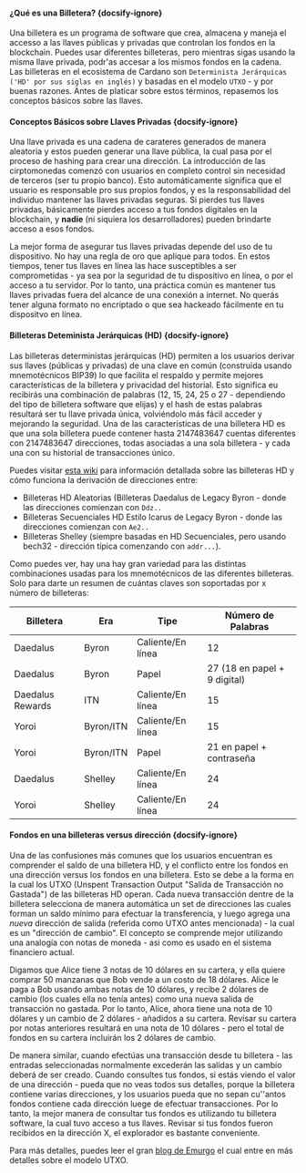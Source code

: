#### ¿Qué es una Billetera? {docsify-ignore}

Una billetera es un programa de software que crea, almacena y maneja el accesso a las llaves públicas y privadas que controlan los fondos en la blockchain. Puedes usar diferentes billeteras, pero mientras sigas usando la misma llave privada, podr'as accesar a los mismos fondos en la cadena. Las billeteras en el ecosistema de Cardano son `Determinista Jerárquicas ('HD' por sus siglas en inglés)` y basadas en el modelo `UTXO` - y por buenas razones. Antes de platicar sobre estos términos, repasemos los conceptos básicos sobre las llaves.

#### Conceptos Básicos sobre Llaves Privadas {docsify-ignore}

Una llave privada es una cadena de carateres generados de manera aleatoria y estos pueden generar una llave pública, la cual pasa por el proceso de hashing para crear una dirección. La introducción de las cirptomonedas comenzó con usuarios en completo control sin necesidad de terceros (ser tu propio banco). Esto automáticamente significa que el usuario es responsable pro sus propios fondos, y es la responsabilidad del individuo mantener las llaves privadas seguras. Si pierdes tus llaves privadas, básicamente pierdes acceso a tus fondos digitales en la blockchain, y **nadie** (ni siquiera los desarrolladores) pueden brindarte acceso a esos fondos.

La mejor forma de asegurar tus llaves privadas depende del uso de tu dispositivo. No hay una regla de oro que aplique para todos. En estos tiempos, tener tus llaves en línea las hace susceptibles a ser comprometidas - ya sea por la seguridad de tu dispositivo en línea, o por el acceso a tu servidor. Por lo tanto, una práctica común es mantener tus llaves privadas fuera del alcance de una conexión a internet. No querás tener alguna formato no encriptado o que sea hackeado fácilmente en tu dispositvo en línea.

#### Billeteras Deteminista Jerárquicas (HD) {docsify-ignore}

Las billeteras deterministas jerárquicas (HD) permiten a los usuarios derivar sus llaves (públicas y privadas) de una clave en común (construida usando mnemotécnicos BIP39) lo que facilita el respaldo y permite mejores características de la billetera y privacidad del historial. Esto significa eu recibirás una combinación de palabras (12, 15, 24, 25 o 27 - dependiendo del tipo de billetera software que elijas) y el hash de estas palabras resultará ser tu llave privada única, volviéndolo más fácil acceder y mejorando la seguridad. Una de las características de una billetera HD es que una sola billetera puede contener hasta 2147483647 cuentas diferentes con 2147483647 direcciones, todas asociadas a una sola billetera - y cada una con su historial de transacciones único.

Puedes visitar [esta wiki](https://github.com/input-output-hk/cardano-wallet/wiki/About-Address-Derivation) para información detallada sobre las billeteras HD y cómo funciona la derivación de direcciones entre:
- Billeteras HD Aleatorias (Billeteras Daedalus de Legacy Byron - donde las direcciones comienzan con `Ddz..`
- Billeteras Secuenciales HD Estilo Icarus de Legacy Byron - donde las direcciones comienzan con `Ae2..`
- Billeteras Shelley (siempre basadas en HD Secuenciales, pero usando bech32 - dirección típica comenzando con `addr...`).

Como puedes ver, hay una hay gran variedad para las distintas combinaciones usadas para los mnemotécnicos de las diferentes billeteras. Solo para darte un resumen de cuántas claves son soportadas por x número de billeteras:

|Billetera         |Era      |Tipe             |Número de Palabras             |
|------------------|---------|-----------------|-------------------------------|
|Daedalus          |Byron    |Caliente/En línea|12                             |
|Daedalus          |Byron    |Papel            |27 (18 en papel + 9 digital)   |
|Daedalus Rewards  |ITN      |Caliente/En línea|15                             |
|Yoroi             |Byron/ITN|Caliente/En línea|15                             |
|Yoroi             |Byron/ITN|Papel            |21 en papel + contraseña       |
|Daedalus          |Shelley  |Caliente/En línea|24                             |
|Yoroi             |Shelley  |Caliente/En línea|24                             |

#### Fondos en una billeteras versus dirección {docsify-ignore}

Una de las confusiones más comunes que los usuarios encuentran es comprender el saldo de una billetera HD, y el conflicto entre los fondos en una dirección versus los fondos en una billetera. Esto se debe a la forma en la cual los UTXO (Unspent Transaction Output "Salida de Transacción no Gastada") de las billeteras HD operan. Cada nueva transacción dentre de la billetera selecciona de manera automática un set de direcciones las cuales forman un saldo mínimo para efectuar la transferencia, y luego agrega una *nueva* dirección de salida (referida como UTXO antes mencionada) - la cual es un "dirección de cambio".
El concepto se comprende mejor utilizando una analogía con notas de moneda - asi como es usado en el sistema financiero actual.

Digamos que Alice tiene 3 notas de 10 dólares en su cartera, y ella quiere comprar 50 manzanas que Bob vende a un costo de 18 dólares.
Alice le paga a Bob usando ambas notas de 10 dólares, y recibe 2 dólares de cambio (los cuales ella no tenía antes) como una nueva salida de transacción no gastada.
Por lo tanto, Alice, ahora tiene una nota de 10 dólares y un cambio de 2 dólares  - añadidos a su cartera. Revisar su cartera por notas anteriores resultará en una nota de 10 dólares - pero el total de fondos en su cartera incluirán los 2 dólares de cambio.

De manera similar, cuando efectúas una transacción desde tu billetera - las entradas seleccionadas normalmente excederán las salidas y un cambio deberá de ser creado.
Cuando consultes tus fondos, si estás viendo el valor de una dirección - pueda que no veas todos sus detalles, porque la billetera contiene varias direcciones, y los usuarios pueda que no sepan cu''antos fondos contiene cada dirección luege de efectuar transacciones.
Por lo tanto, la mejor manera de consultar tus fondos es utilizando tu billetera software, la cual tuvo acceso a tus llaves. Revisar si tus fondos fueron recibidos en la dirección X, el explorador es bastante conveniente.

Para más detalles, puedes leer el gran [blog de Emurgo](https://emurgo.io/en/blog/blockchain-primer-cardanos-utxo-model-simply-explained) el cual entre en más detalles sobre el modelo UTXO.
